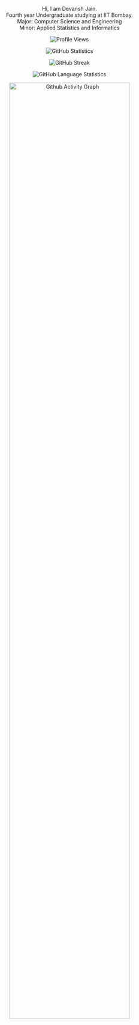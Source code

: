 <p align="center"> Hi, I am Devansh Jain. <br> Fourth year Undergraduate studying at IIT Bombay. <br> Major: Computer Science and Engineering <br> Minor: Applied Statistics and Informatics </p>

<p align="center">
  <img alt="Profile Views" src="https://komarev.com/ghpvc/?username=devansh-dvj&style=plastic&color=blueviolet"/>
</p>

<p align="center">
  <img alt="GitHub Statistics" src="https://github-readme-stats.vercel.app/api?username=devansh-dvj&count_private=true&show_icons=true&theme=dracula">
</p>

<p align="center">
  <img alt="GitHub Streak" src="http://github-readme-streak-stats.herokuapp.com?user=devansh-dvj&theme=dracula">
</p>

<p align="center">
  <img alt="GitHub Language Statistics" src="https://github-readme-stats.vercel.app/api/top-langs/?username=devansh-dvj&layout=compact&theme=dark&langs_count=10&hide=html,objective-c,jupyter%20notebook,scss">
</p>

<p align="center">
  <img alt="Github Activity Graph" src="https://activity-graph.herokuapp.com/graph?username=devansh-dvj&theme=dracula" width="80%">
</p>
